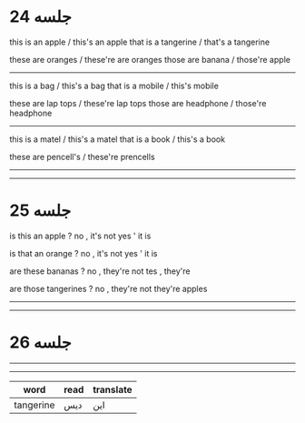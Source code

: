 # جلسه 24

this is an apple / this's an apple
that is a tangerine / that's a tangerine

these are oranges / these're are oranges
those are banana / those're apple 

---

this is a bag / this's a bag
that is a mobile / this's mobile

these are lap tops / these're lap tops
those are headphone / those're headphone

---

this is a matel / this's a matel
that is a book / this's a book

these are pencell's / these're prencells


---
---
# جلسه 25

is this an apple ?
    no , it's not
    yes ' it is

is that an orange ?
    no , it's not
    yes ' it is

are these bananas ?
    no , they're not
    tes , they're

are those tangerines ?
    no , they're not
    they're apples

---
---
# جلسه 26


---
---
| word | read | translate |
| ---- | ---- | --------- |
| tangerine | دیس | این |